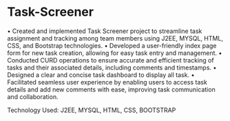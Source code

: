 # Task-Screener

•	Created and implemented Task Screener project to streamline task assignment and tracking among team members using J2EE, MYSQL, HTML, CSS, and Bootstrap technologies.
•	Developed a user-friendly index page form for new task creation, allowing for easy task entry and management.
•	Conducted CURD operations to ensure accurate and efficient tracking of tasks and their associated details, including comments and timestamps.
•	Designed a clear and concise task dashboard to display all task.
•	Facilitated seamless user experience by enabling users to access task details and add new comments with ease, improving task communication and collaboration.
         
Technology Used: J2EE, MYSQL, HTML, CSS, BOOTSTRAP
